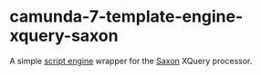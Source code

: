 # camunda-7-template-engine-xquery-saxon

A simple [script engine](http://docs.oracle.com/javase/7/docs/api/javax/script/ScriptEngine.html)
wrapper for the [Saxon](http://saxon.sourceforge.net/) XQuery processor.

